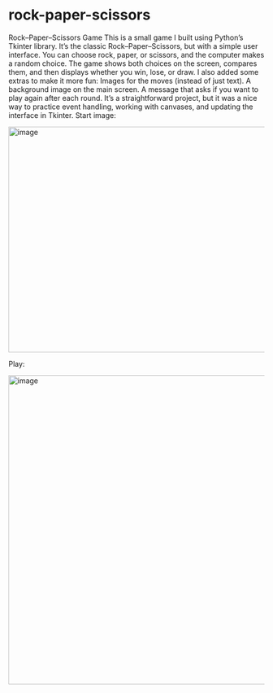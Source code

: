 # rock-paper-scissors
Rock–Paper–Scissors Game
This is a small game I built using Python’s Tkinter library. It’s the classic Rock–Paper–Scissors, but with a simple user interface. You can choose rock, paper, or scissors, and the computer makes a random choice. The game shows both choices on the screen, compares them, and then displays whether you win, lose, or draw.
I also added some extras to make it more fun:
Images for the moves (instead of just text).
A background image on the main screen.
A message that asks if you want to play again after each round.
It’s a straightforward project, but it was a nice way to practice event handling, working with canvases, and updating the interface in Tkinter.
Start image:


<img width="893" height="444" alt="image" src="https://github.com/user-attachments/assets/e88763cb-57fc-4ce8-a44c-924b9d26d557" />

Play:

<img width="890" height="608" alt="image" src="https://github.com/user-attachments/assets/b84296fb-b59d-49b7-b25b-0fb1fad6e75e" />


